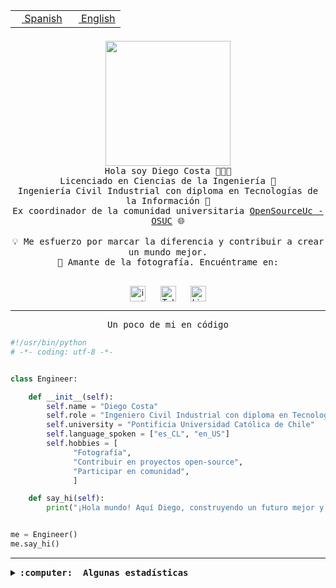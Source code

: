 <table border="0"  align="right">
 <tr><td><a href="README.md"><img src="https://upload.wikimedia.org/wikipedia/commons/thumb/8/89/Bandera_de_Espa%C3%B1a.svg/1200px-Bandera_de_Espa%C3%B1a.svg.png" height="10"> Spanish</a></td>
 <td><a href="README.en.md"><img src="https://upload.wikimedia.org/wikipedia/commons/a/a4/Flag_of_the_United_States.svg" height="10"> English</a></td></tr>
</table><br><br><br>

<p align="center">
  <img src="https://github.com/diegocostares/diegocostares/blob/main/Images/aaa2.gif?raw=true" height="200px" weight="200px">
  <br><samp>
    Hola soy Diego Costa 👨🏻‍💻<br>
    Licenciado en Ciencias de la Ingeniería 🤖<br>
    Ingeniería Civil Industrial con diploma en Tecnologías de la Información 🧠<br>
    Ex coordinador de la comunidad universitaria <a href="https://github.com/open-source-uc">OpenSourceUc - OSUC</a> 🌐<br>
  <br>
    💡 Me esfuerzo por marcar la diferencia y contribuir a crear un mundo mejor.<br>
    📸 Amante de la fotografía. Encuéntrame en: <br>
  <br></samp>
</p>

<p align="center">
   <a href="https://instagram.com/diegocosta_no" target="blank">
      <img align="center" src="https://cdn.jsdelivr.net/npm/simple-icons@3.0.1/icons/instagram.svg" alt="instagram" height="25px" width="25px" />
      &#8203;
   </a>
   &nbsp; &nbsp; &nbsp;
   <a href="https://t.me/diegocosta_no" target="blank">
      <img align="center" alt="Telegram" width="25px" src="https://icons-for-free.com/iconfiles/png/512/Telegram-1324888767380505522.png" />
      &#8203;
   </a>
   &nbsp; &nbsp; &nbsp;
   <a href="https://www.linkedin.com/in/diegocostar/" target="blank">
      <img align="center" alt="LinkedIn" width="25px" src="https://img.icons8.com/metro/452/linkedin.png" />
      &#8203;
   </a>
</p>

---

<p align="center"><front size="25"><samp>Un poco de mi en código</samp></front></p>

```python
#!/usr/bin/python
# -*- coding: utf-8 -*-


class Engineer:

    def __init__(self):
        self.name = "Diego Costa"
        self.role = "Ingeniero Civil Industrial con diploma en Tecnologías de la Información"
        self.university = "Pontificia Universidad Católica de Chile"
        self.language_spoken = ["es_CL", "en_US"]
        self.hobbies = [
              "Fotografía",
              "Contribuir en proyectos open-source",
              "Participar en comunidad",
              ]

    def say_hi(self):
        print("¡Hola mundo! Aquí Diego, construyendo un futuro mejor y cambiando el mundo.")


me = Engineer()
me.say_hi()
```

---

<details>
  <summary><b><samp>:computer: &nbsp;Algunas estadísticas</samp></b></summary>
  <br/></p>

<!--START_SECTION:waka-->
![Code Time](http://img.shields.io/badge/Code%20Time-1%2C887%20hrs%2046%20mins-blue)

📅 **Soy más productivo los Miércoles** 

```text
Lunes                    14121 commits       █░░░░░░░░░░░░░░░░░░░░░░░░   05.80 % 
Martes                   9400 commits        █░░░░░░░░░░░░░░░░░░░░░░░░   03.86 % 
Miércoles                76705 commits       ████████░░░░░░░░░░░░░░░░░   31.50 % 
Jueves                   65882 commits       ███████░░░░░░░░░░░░░░░░░░   27.06 % 
Viernes                  70477 commits       ███████░░░░░░░░░░░░░░░░░░   28.94 % 
Sábado                   6556 commits        █░░░░░░░░░░░░░░░░░░░░░░░░   02.69 % 
Domingo                  368 commits         ░░░░░░░░░░░░░░░░░░░░░░░░░   00.15 % 
```


📊 **Esta semana me dediqué a** 

```text
🐱‍💻 Proyectos: 
FrostGuard               2 hrs 24 mins       █████████░░░░░░░░░░░░░░░░   37.45 % 
seminario_ia             1 hr 59 mins        ████████░░░░░░░░░░░░░░░░░   30.88 % 
buk-webapp               1 hr 2 mins         ████░░░░░░░░░░░░░░░░░░░░░   16.04 % 
rapanui-v2               41 mins             ███░░░░░░░░░░░░░░░░░░░░░░   10.71 % 
hackathon                16 mins             █░░░░░░░░░░░░░░░░░░░░░░░░   04.25 % 
```


 Last Updated on 05/10/2024 21:49:46 UTC
<!--END_SECTION:waka-->

<p align="center"> <img src="https://github-readme-stats.vercel.app/api?username=diegocostares&show_icons=true&theme=ayu-mirage" alt="abhisheknaiidu" /></p>

</details>
